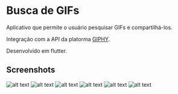 # Busca de GIFs

Aplicativo que permite o usuário pesquisar GIFs e compartilhá-los.

Integração com a API da platorma [GIPHY](https://developers.giphy.com/).

Desenvolvido em flutter.

## Screenshots

![alt text](https://github.com/SidiBecker/busca-gifs/blob/master/screenshots/1.png?raw=true "Tela Inicial")
![alt text](https://github.com/SidiBecker/busca-gifs/blob/master/screenshots/2.png?raw=true "Pesquisando")
![alt text](https://github.com/SidiBecker/busca-gifs/blob/master/screenshots/3.png?raw=true "Filtro")
![alt text](https://github.com/SidiBecker/busca-gifs/blob/master/screenshots/4.png?raw=true "Detalhamento")
![alt text](https://github.com/SidiBecker/busca-gifs/blob/master/screenshots/5.png?raw=true "Compartilhamento")
![alt text](https://github.com/SidiBecker/busca-gifs/blob/master/screenshots/6.png?raw=true "Compartilhamento")
